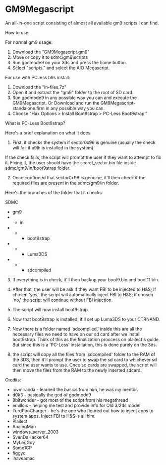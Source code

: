 # GM9Megascript
An all-in-one script consisting of almost all available gm9 scripts I can find.

How to use:

For normal gm9 usage:

1. Download the "GM9Megascript.gm9"
2. Move or copy it to sdmc\gm9\scripts
3. Run godmode9 on your 3ds and press the home button.
4. Select "scripts," and select the AIO Megascript.

For use with PCLess b9s install:

1. Download the "in-files.7z"
2. Open it and extract the "gm9" folder to the root of SD card.
3. Run godmode9 in any possible way you can and execute the GM9Megascript.
Or
Download and run the GM9Megascript-standalone.firm in any possible way you can.
4. Choose "Hax Options > Install Boot9strap > PC-Less Boot9strap."


What is PC-Less Boot9strap?

Here's a brief explanation on what it does.

1. First, it checks the system if sector0x96 is genuine (usually the check will fail if a9lh is installed in the system).

If the check fails, the script will prompt the user if they want to attempt to fix it. Fixing it, the user should have the secret_sector.bin file inside sdmc/gm9/in/boot9strap folder.

2. Once confirmed that sector0x96 is genuine, it'll then check if the required files are present in the sdmc/gm9/in folder.

Here's the branches of the folder that it checks.

SDMC
* gm9
* * in
* * * boot9strap
* * * Luma3DS
* * * sdcompiled

3. If everything is in check, it'll then backup your boot9.bin and boot11.bin.

4. After that, the user will be ask if they want FBI to be injected to H&S; If chosen 'yes,' the script will automatically inject FBI to H&S; if chosen 'no,' the script will continue without FBI injection.

5. The script will now install boot9strap.

6. Now that boot9strap is installed, it'll set up Luma3DS to your CTRNAND.

7. Now  there is a folder named 'sdcompiled,' inside this are all the necessary files we need to have on our sd card after we install boot9strap. Think of this as the finalization proccess on plailect's guide. But since this is a 'PC-Less' installation, this is done purely on the 3ds.

8. the script will copy all the files from 'sdcompiled' folder to the RAM of the 3DS, then it'll prompt the user to swap the sd card to whichever sd card the user wants to use. Once sd cards are swapped, the script will then move the files from the RAM to the newly inserted sdcard.


Credits:
* mvmiranda - learned the basics from him, he was my mentor.
* d0k3 - basically the god of godmode9
* 8bitwonder - got most of the script from his megathread
* emillois - helping me test and provide info for Old 3/2ds model
* TurdPooCharger - he's the one who figured out how to inject apps to system apps. Inject FBI to H&S is all him.
* Plailect
* AnalogMan
* windows_server_2003
* SvenDaHacker64
* MyLegGuy
* Some1CP
* figgyc
* ihaveamac
